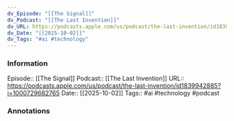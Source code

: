```yaml
---
dv_Episode: "[[The Signal]]"
dv_Podcast: "[[The Last Invention]]"
dv_URL: https://podcasts.apple.com/us/podcast/the-last-invention/id1839942885?i=1000729682765
dv_Date: "[[2025-10-02]]"
dv_Tags: "#ai #technology"
---
```

### Information

Episode:: [[The Signal]]
Podcast:: [[The Last Invention]]
URL:: https://podcasts.apple.com/us/podcast/the-last-invention/id1839942885?i=1000729682765
Date:: [[2025-10-02]]
Tags:: #ai #technology 
#podcast


### Annotations


